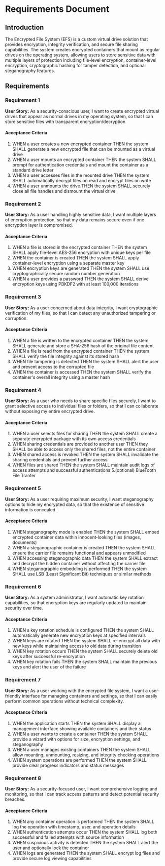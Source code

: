 # Requirements Document

## Introduction

The Encrypted File System (EFS) is a custom virtual drive solution that provides encryption, integrity verification, and secure file sharing capabilities. The system creates encrypted containers that mount as regular drives on the operating system, allowing users to store sensitive data with multiple layers of protection including file-level encryption, container-level encryption, cryptographic hashing for tamper detection, and optional steganography features.

## Requirements

### Requirement 1

**User Story:** As a security-conscious user, I want to create encrypted virtual drives that appear as normal drives in my operating system, so that I can store sensitive files with transparent encryption/decryption.

#### Acceptance Criteria

1. WHEN a user creates a new encrypted container THEN the system SHALL generate a new encrypted file that can be mounted as a virtual drive
2. WHEN a user mounts an encrypted container THEN the system SHALL prompt for authentication credentials and mount the container as a standard drive letter
3. WHEN a user accesses files in the mounted drive THEN the system SHALL automatically decrypt files on read and encrypt files on write
4. WHEN a user unmounts the drive THEN the system SHALL securely close all file handles and dismount the virtual drive

### Requirement 2

**User Story:** As a user handling highly sensitive data, I want multiple layers of encryption protection, so that my data remains secure even if one encryption layer is compromised.

#### Acceptance Criteria

1. WHEN a file is stored in the encrypted container THEN the system SHALL apply file-level AES-256 encryption with unique keys per file
2. WHEN the container is created THEN the system SHALL apply container-level encryption using a separate master key
3. WHEN encryption keys are generated THEN the system SHALL use cryptographically secure random number generation
4. WHEN a user provides a password THEN the system SHALL derive encryption keys using PBKDF2 with at least 100,000 iterations

### Requirement 3

**User Story:** As a user concerned about data integrity, I want cryptographic verification of my files, so that I can detect any unauthorized tampering or corruption.

#### Acceptance Criteria

1. WHEN a file is written to the encrypted container THEN the system SHALL generate and store a SHA-256 hash of the original file content
2. WHEN a file is read from the encrypted container THEN the system SHALL verify the file integrity against its stored hash
3. WHEN file tampering is detected THEN the system SHALL alert the user and prevent access to the corrupted file
4. WHEN the container is accessed THEN the system SHALL verify the container's overall integrity using a master hash

### Requirement 4

**User Story:** As a user who needs to share specific files securely, I want to grant selective access to individual files or folders, so that I can collaborate without exposing my entire encrypted drive.

#### Acceptance Criteria

1. WHEN a user selects files for sharing THEN the system SHALL create a separate encrypted package with its own access credentials
2. WHEN sharing credentials are provided to another user THEN they SHALL be able to access only the shared files, not the entire container
3. WHEN shared access is revoked THEN the system SHALL invalidate the sharing credentials and prevent further access
4. WHEN files are shared THEN the system SHALL maintain audit logs of access attempts and successful authentications
5.(optional) BlueTooth File Tranfer

### Requirement 5

**User Story:** As a user requiring maximum security, I want steganography options to hide my encrypted data, so that the existence of sensitive information is concealed.

#### Acceptance Criteria

1. WHEN steganography mode is enabled THEN the system SHALL embed encrypted container data within innocent-looking files (images, documents)
2. WHEN a steganographic container is created THEN the system SHALL ensure the carrier file remains functional and appears unmodified
3. WHEN accessing steganographic data THEN the system SHALL extract and decrypt the hidden container without affecting the carrier file
4. WHEN steganographic embedding is performed THEN the system SHALL use LSB (Least Significant Bit) techniques or similar methods

### Requirement 6

**User Story:** As a system administrator, I want automatic key rotation capabilities, so that encryption keys are regularly updated to maintain security over time.

#### Acceptance Criteria

1. WHEN a key rotation schedule is configured THEN the system SHALL automatically generate new encryption keys at specified intervals
2. WHEN keys are rotated THEN the system SHALL re-encrypt all data with new keys while maintaining access to old data during transition
3. WHEN key rotation occurs THEN the system SHALL securely delete old keys after successful re-encryption
4. WHEN key rotation fails THEN the system SHALL maintain the previous keys and alert the user of the failure

### Requirement 7

**User Story:** As a user working with the encrypted file system, I want a user-friendly interface for managing containers and settings, so that I can easily perform common operations without technical complexity.

#### Acceptance Criteria

1. WHEN the application starts THEN the system SHALL display a management interface showing available containers and their status
2. WHEN a user wants to create a container THEN the system SHALL provide a wizard with options for size, encryption settings, and steganography
3. WHEN a user manages existing containers THEN the system SHALL allow mounting, unmounting, resizing, and integrity checking operations
4. WHEN system operations are performed THEN the system SHALL provide clear progress indicators and status messages

### Requirement 8

**User Story:** As a security-focused user, I want comprehensive logging and monitoring, so that I can track access patterns and detect potential security breaches.

#### Acceptance Criteria

1. WHEN any container operation is performed THEN the system SHALL log the operation with timestamp, user, and operation details
2. WHEN authentication attempts occur THEN the system SHALL log both successful and failed attempts with source information
3. WHEN suspicious activity is detected THEN the system SHALL alert the user and optionally lock the container
4. WHEN logs are generated THEN the system SHALL encrypt log files and provide secure log viewing capabilities